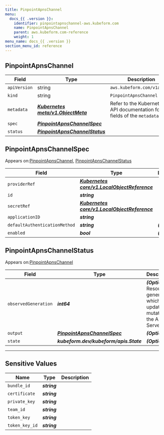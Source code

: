 ```yaml
---
title: PinpointApnsChannel
menu:
  docs_{{ .version }}:
    identifier: pinpointapnschannel-aws.kubeform.com
    name: PinpointApnsChannel
    parent: aws.kubeform.com-reference
    weight: 1
menu_name: docs_{{ .version }}
section_menu_id: reference
---
```


## PinpointApnsChannel
| Field | Type | Description |
| ------ | ----- | ----------- |
| `apiVersion` | string | `aws.kubeform.com/v1alpha1` |
|    `kind` | string | `PinpointApnsChannel` |
| `metadata` | ***[Kubernetes meta/v1.ObjectMeta](https://kubernetes.io/docs/reference/generated/kubernetes-api/v1.13/#objectmeta-v1-meta)***|Refer to the Kubernetes API documentation for the fields of the `metadata` field.|
| `spec` | ***[PinpointApnsChannelSpec](#pinpointapnschannelspec)***||
| `status` | ***[PinpointApnsChannelStatus](#pinpointapnschannelstatus)***||
## PinpointApnsChannelSpec

Appears on:[PinpointApnsChannel](#pinpointapnschannel), [PinpointApnsChannelStatus](#pinpointapnschannelstatus)

| Field | Type | Description |
| ------ | ----- | ----------- |
| `providerRef` | ***[Kubernetes core/v1.LocalObjectReference](https://kubernetes.io/docs/reference/generated/kubernetes-api/v1.13/#localobjectreference-v1-core)***||
| `id` | ***string***||
| `secretRef` | ***[Kubernetes core/v1.LocalObjectReference](https://kubernetes.io/docs/reference/generated/kubernetes-api/v1.13/#localobjectreference-v1-core)***||
| `applicationID` | ***string***||
| `defaultAuthenticationMethod` | ***string***| ***(Optional)*** |
| `enabled` | ***bool***| ***(Optional)*** |
## PinpointApnsChannelStatus

Appears on:[PinpointApnsChannel](#pinpointapnschannel)

| Field | Type | Description |
| ------ | ----- | ----------- |
| `observedGeneration` | ***int64***| ***(Optional)*** Resource generation, which is updated on mutation by the API Server.|
| `output` | ***[PinpointApnsChannelSpec](#pinpointapnschannelspec)***| ***(Optional)*** |
| `state` | ***kubeform.dev/kubeform/apis.State***| ***(Optional)*** |
---
## Sensitive Values
| Name | Type | Description |
|------|------|-------------|
| `bundle_id` | ***string*** ||
| `certificate` | ***string*** ||
| `private_key` | ***string*** ||
| `team_id` | ***string*** ||
| `token_key` | ***string*** ||
| `token_key_id` | ***string*** ||
